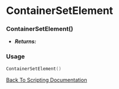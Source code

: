 # ContainerSetElement

### ContainerSetElement()
- ***Returns:*** 

### Usage

```Lua
ContainerSetElement()
```


[Back To Scripting Documentation](../README.md)
